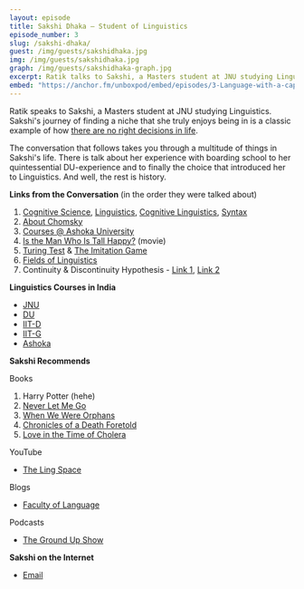 ```yaml
---
layout: episode
title: Sakshi Dhaka – Student of Linguistics
episode_number: 3
slug: /sakshi-dhaka/
guest: /img/guests/sakshidhaka.jpg
img: /img/guests/sakshidhaka.jpg
graph: /img/guests/sakshidhaka-graph.jpg
excerpt: Ratik talks to Sakshi, a Masters student at JNU studying Linguistics. Sakshi's journey of finding a niche that she truly enjoys being in is a classic example of how there are no 'right' decisions in life.
embed: "https://anchor.fm/unboxpod/embed/episodes/3-Language-with-a-capital-L-e3pj1s/a-adetri"
---
```


Ratik speaks to Sakshi, a Masters student at JNU studying Linguistics. Sakshi's journey of finding a niche that she truly enjoys being in is a classic example of how [there are no right decisions in life](https://www.raptitude.com/2018/07/right-decision/).

The conversation that follows takes you through a multitude of things in Sakshi's life. There is talk about her experience with boarding school to her quintessential DU-experience and to finally the choice that introduced her to Linguistics. And well, the rest is history.

**Links from the Conversation** (in the order they were talked about)

1. [Cognitive Science](https://en.wikipedia.org/wiki/Cognitive_science), [Linguistics](https://en.wikipedia.org/wiki/Linguistics), [Cognitive Linguistics](https://en.wikipedia.org/wiki/Cognitive_linguistics), [Syntax](https://en.wikipedia.org/wiki/Syntax)
2. [About Chomsky](https://en.wikipedia.org/wiki/Noam_Chomsky)
3. [Courses @ Ashoka University](https://www.ashoka.edu.in/page/yif-academics-132)
4. [Is the Man Who Is Tall Happy?](https://letterboxd.com/film/is-the-man-who-is-tall-happy/) (movie)
5. [Turing Test](https://www.youtube.com/watch?v=Qbp3LJvcX38) & [The Imitation Game](https://letterboxd.com/film/the-imitation-game/)
6. [Fields of Linguistics](https://en.wikipedia.org/wiki/Outline_of_linguistics)
7. Continuity & Discontinuity Hypothesis - [Link 1](https://carollaguirre.wordpress.com/2013/11/21/the-origins-of-language/), [Link 2](https://www.languageinsight.com/blog/2013/the-origin-of-language-evolutions-greatest-mystery/)

**Linguistics Courses in India**

- [JNU](https://www.jnu.ac.in/sllcs/cl)
- [DU](http://www.du.ac.in/du/index.php?page=linguistics)
- [IIT-D](http://hss.iitd.ac.in/linguistics)
- [IIT-G](https://cogs.iitgn.ac.in/)
- [Ashoka](https://www.ashoka.edu.in/page/yif-academics-132)

**Sakshi Recommends**

Books

1. Harry Potter (hehe)
2. [Never Let Me Go](https://www.goodreads.com/book/show/6334.Never_Let_Me_Go?from_search=true)
3. [When We Were Orphans](https://www.goodreads.com/book/show/28923.When_We_Were_Orphans?from_search=true)
4. [Chronicles of a Death Foretold](https://www.goodreads.com/book/show/23878.Chronicle_of_a_Death_Foretold?ac=1&from_search=true)
5. [Love in the Time of Cholera](https://www.goodreads.com/book/show/9712.Love_in_the_Time_of_Cholera?ac=1&from_search=true)

YouTube

- [The Ling Space](https://www.youtube.com/user/thelingspace)

Blogs

- [Faculty of Language](https://facultyoflanguage.blogspot.com/)

Podcasts

- [The Ground Up Show](http://mattdavella.com/podcast)

**Sakshi on the Internet**

- [Email](mailto:sakshidhaka01@gmail.com)

